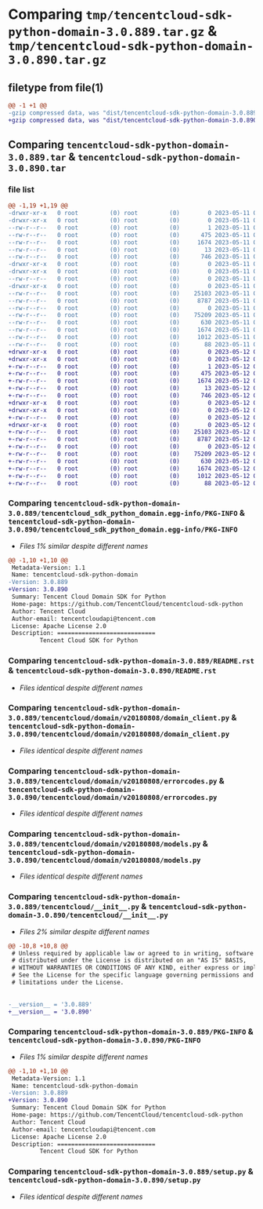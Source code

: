# Comparing `tmp/tencentcloud-sdk-python-domain-3.0.889.tar.gz` & `tmp/tencentcloud-sdk-python-domain-3.0.890.tar.gz`

## filetype from file(1)

```diff
@@ -1 +1 @@
-gzip compressed data, was "dist/tencentcloud-sdk-python-domain-3.0.889.tar", last modified: Thu May 11 02:39:03 2023, max compression
+gzip compressed data, was "dist/tencentcloud-sdk-python-domain-3.0.890.tar", last modified: Fri May 12 02:07:24 2023, max compression
```

## Comparing `tencentcloud-sdk-python-domain-3.0.889.tar` & `tencentcloud-sdk-python-domain-3.0.890.tar`

### file list

```diff
@@ -1,19 +1,19 @@
-drwxr-xr-x   0 root         (0) root         (0)        0 2023-05-11 02:39:03.000000 tencentcloud-sdk-python-domain-3.0.889/
-drwxr-xr-x   0 root         (0) root         (0)        0 2023-05-11 02:39:03.000000 tencentcloud-sdk-python-domain-3.0.889/tencentcloud_sdk_python_domain.egg-info/
--rw-r--r--   0 root         (0) root         (0)        1 2023-05-11 02:39:03.000000 tencentcloud-sdk-python-domain-3.0.889/tencentcloud_sdk_python_domain.egg-info/dependency_links.txt
--rw-r--r--   0 root         (0) root         (0)      475 2023-05-11 02:39:03.000000 tencentcloud-sdk-python-domain-3.0.889/tencentcloud_sdk_python_domain.egg-info/SOURCES.txt
--rw-r--r--   0 root         (0) root         (0)     1674 2023-05-11 02:39:03.000000 tencentcloud-sdk-python-domain-3.0.889/tencentcloud_sdk_python_domain.egg-info/PKG-INFO
--rw-r--r--   0 root         (0) root         (0)       13 2023-05-11 02:39:03.000000 tencentcloud-sdk-python-domain-3.0.889/tencentcloud_sdk_python_domain.egg-info/top_level.txt
--rw-r--r--   0 root         (0) root         (0)      746 2023-05-11 02:39:03.000000 tencentcloud-sdk-python-domain-3.0.889/README.rst
-drwxr-xr-x   0 root         (0) root         (0)        0 2023-05-11 02:39:03.000000 tencentcloud-sdk-python-domain-3.0.889/tencentcloud/
-drwxr-xr-x   0 root         (0) root         (0)        0 2023-05-11 02:39:03.000000 tencentcloud-sdk-python-domain-3.0.889/tencentcloud/domain/
--rw-r--r--   0 root         (0) root         (0)        0 2023-05-11 02:39:03.000000 tencentcloud-sdk-python-domain-3.0.889/tencentcloud/domain/__init__.py
-drwxr-xr-x   0 root         (0) root         (0)        0 2023-05-11 02:39:03.000000 tencentcloud-sdk-python-domain-3.0.889/tencentcloud/domain/v20180808/
--rw-r--r--   0 root         (0) root         (0)    25103 2023-05-11 02:39:03.000000 tencentcloud-sdk-python-domain-3.0.889/tencentcloud/domain/v20180808/domain_client.py
--rw-r--r--   0 root         (0) root         (0)     8787 2023-05-11 02:39:03.000000 tencentcloud-sdk-python-domain-3.0.889/tencentcloud/domain/v20180808/errorcodes.py
--rw-r--r--   0 root         (0) root         (0)        0 2023-05-11 02:39:03.000000 tencentcloud-sdk-python-domain-3.0.889/tencentcloud/domain/v20180808/__init__.py
--rw-r--r--   0 root         (0) root         (0)    75209 2023-05-11 02:39:03.000000 tencentcloud-sdk-python-domain-3.0.889/tencentcloud/domain/v20180808/models.py
--rw-r--r--   0 root         (0) root         (0)      630 2023-05-11 02:39:03.000000 tencentcloud-sdk-python-domain-3.0.889/tencentcloud/__init__.py
--rw-r--r--   0 root         (0) root         (0)     1674 2023-05-11 02:39:03.000000 tencentcloud-sdk-python-domain-3.0.889/PKG-INFO
--rw-r--r--   0 root         (0) root         (0)     1012 2023-05-11 02:39:03.000000 tencentcloud-sdk-python-domain-3.0.889/setup.py
--rw-r--r--   0 root         (0) root         (0)       88 2023-05-11 02:39:03.000000 tencentcloud-sdk-python-domain-3.0.889/setup.cfg
+drwxr-xr-x   0 root         (0) root         (0)        0 2023-05-12 02:07:24.000000 tencentcloud-sdk-python-domain-3.0.890/
+drwxr-xr-x   0 root         (0) root         (0)        0 2023-05-12 02:07:24.000000 tencentcloud-sdk-python-domain-3.0.890/tencentcloud_sdk_python_domain.egg-info/
+-rw-r--r--   0 root         (0) root         (0)        1 2023-05-12 02:07:24.000000 tencentcloud-sdk-python-domain-3.0.890/tencentcloud_sdk_python_domain.egg-info/dependency_links.txt
+-rw-r--r--   0 root         (0) root         (0)      475 2023-05-12 02:07:24.000000 tencentcloud-sdk-python-domain-3.0.890/tencentcloud_sdk_python_domain.egg-info/SOURCES.txt
+-rw-r--r--   0 root         (0) root         (0)     1674 2023-05-12 02:07:24.000000 tencentcloud-sdk-python-domain-3.0.890/tencentcloud_sdk_python_domain.egg-info/PKG-INFO
+-rw-r--r--   0 root         (0) root         (0)       13 2023-05-12 02:07:24.000000 tencentcloud-sdk-python-domain-3.0.890/tencentcloud_sdk_python_domain.egg-info/top_level.txt
+-rw-r--r--   0 root         (0) root         (0)      746 2023-05-12 02:07:24.000000 tencentcloud-sdk-python-domain-3.0.890/README.rst
+drwxr-xr-x   0 root         (0) root         (0)        0 2023-05-12 02:07:24.000000 tencentcloud-sdk-python-domain-3.0.890/tencentcloud/
+drwxr-xr-x   0 root         (0) root         (0)        0 2023-05-12 02:07:24.000000 tencentcloud-sdk-python-domain-3.0.890/tencentcloud/domain/
+-rw-r--r--   0 root         (0) root         (0)        0 2023-05-12 02:07:24.000000 tencentcloud-sdk-python-domain-3.0.890/tencentcloud/domain/__init__.py
+drwxr-xr-x   0 root         (0) root         (0)        0 2023-05-12 02:07:24.000000 tencentcloud-sdk-python-domain-3.0.890/tencentcloud/domain/v20180808/
+-rw-r--r--   0 root         (0) root         (0)    25103 2023-05-12 02:07:24.000000 tencentcloud-sdk-python-domain-3.0.890/tencentcloud/domain/v20180808/domain_client.py
+-rw-r--r--   0 root         (0) root         (0)     8787 2023-05-12 02:07:24.000000 tencentcloud-sdk-python-domain-3.0.890/tencentcloud/domain/v20180808/errorcodes.py
+-rw-r--r--   0 root         (0) root         (0)        0 2023-05-12 02:07:24.000000 tencentcloud-sdk-python-domain-3.0.890/tencentcloud/domain/v20180808/__init__.py
+-rw-r--r--   0 root         (0) root         (0)    75209 2023-05-12 02:07:24.000000 tencentcloud-sdk-python-domain-3.0.890/tencentcloud/domain/v20180808/models.py
+-rw-r--r--   0 root         (0) root         (0)      630 2023-05-12 02:07:24.000000 tencentcloud-sdk-python-domain-3.0.890/tencentcloud/__init__.py
+-rw-r--r--   0 root         (0) root         (0)     1674 2023-05-12 02:07:24.000000 tencentcloud-sdk-python-domain-3.0.890/PKG-INFO
+-rw-r--r--   0 root         (0) root         (0)     1012 2023-05-12 02:07:24.000000 tencentcloud-sdk-python-domain-3.0.890/setup.py
+-rw-r--r--   0 root         (0) root         (0)       88 2023-05-12 02:07:24.000000 tencentcloud-sdk-python-domain-3.0.890/setup.cfg
```

### Comparing `tencentcloud-sdk-python-domain-3.0.889/tencentcloud_sdk_python_domain.egg-info/PKG-INFO` & `tencentcloud-sdk-python-domain-3.0.890/tencentcloud_sdk_python_domain.egg-info/PKG-INFO`

 * *Files 1% similar despite different names*

```diff
@@ -1,10 +1,10 @@
 Metadata-Version: 1.1
 Name: tencentcloud-sdk-python-domain
-Version: 3.0.889
+Version: 3.0.890
 Summary: Tencent Cloud Domain SDK for Python
 Home-page: https://github.com/TencentCloud/tencentcloud-sdk-python
 Author: Tencent Cloud
 Author-email: tencentcloudapi@tencent.com
 License: Apache License 2.0
 Description: ============================
         Tencent Cloud SDK for Python
```

### Comparing `tencentcloud-sdk-python-domain-3.0.889/README.rst` & `tencentcloud-sdk-python-domain-3.0.890/README.rst`

 * *Files identical despite different names*

### Comparing `tencentcloud-sdk-python-domain-3.0.889/tencentcloud/domain/v20180808/domain_client.py` & `tencentcloud-sdk-python-domain-3.0.890/tencentcloud/domain/v20180808/domain_client.py`

 * *Files identical despite different names*

### Comparing `tencentcloud-sdk-python-domain-3.0.889/tencentcloud/domain/v20180808/errorcodes.py` & `tencentcloud-sdk-python-domain-3.0.890/tencentcloud/domain/v20180808/errorcodes.py`

 * *Files identical despite different names*

### Comparing `tencentcloud-sdk-python-domain-3.0.889/tencentcloud/domain/v20180808/models.py` & `tencentcloud-sdk-python-domain-3.0.890/tencentcloud/domain/v20180808/models.py`

 * *Files identical despite different names*

### Comparing `tencentcloud-sdk-python-domain-3.0.889/tencentcloud/__init__.py` & `tencentcloud-sdk-python-domain-3.0.890/tencentcloud/__init__.py`

 * *Files 2% similar despite different names*

```diff
@@ -10,8 +10,8 @@
 # Unless required by applicable law or agreed to in writing, software
 # distributed under the License is distributed on an "AS IS" BASIS,
 # WITHOUT WARRANTIES OR CONDITIONS OF ANY KIND, either express or implied.
 # See the License for the specific language governing permissions and
 # limitations under the License.
 
 
-__version__ = '3.0.889'
+__version__ = '3.0.890'
```

### Comparing `tencentcloud-sdk-python-domain-3.0.889/PKG-INFO` & `tencentcloud-sdk-python-domain-3.0.890/PKG-INFO`

 * *Files 1% similar despite different names*

```diff
@@ -1,10 +1,10 @@
 Metadata-Version: 1.1
 Name: tencentcloud-sdk-python-domain
-Version: 3.0.889
+Version: 3.0.890
 Summary: Tencent Cloud Domain SDK for Python
 Home-page: https://github.com/TencentCloud/tencentcloud-sdk-python
 Author: Tencent Cloud
 Author-email: tencentcloudapi@tencent.com
 License: Apache License 2.0
 Description: ============================
         Tencent Cloud SDK for Python
```

### Comparing `tencentcloud-sdk-python-domain-3.0.889/setup.py` & `tencentcloud-sdk-python-domain-3.0.890/setup.py`

 * *Files identical despite different names*

